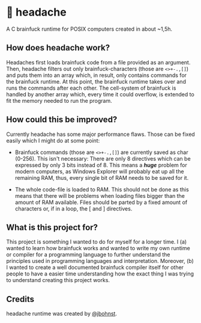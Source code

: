 # 🧠 headache
A C brainfuck runtime for POSIX computers created in about ~1,5h.

## How does headache work?
Headaches first loads brainfuck code from a file provided as an argument. 
Then, headache filters out only brainfuck-characters (those are `<>+-.,[]`) 
and puts them into an array which, in result, only contains commands for 
the brainfuck runtime. At this point, the brainfuck runtime takes over
and runs the commands after each other. The cell-system of brainfuck is
handled by another array which, every time it could overflow, is extended 
to fit the memory needed to run the program.

## How could this be improved?
Currently headache has some major performance flaws. Those can be fixed easily
which I might do at some point:

-   Brainfuck commands (those are `<>+-.,[]`) are currently saved as 
    char (0-256). This isn't necessary: There are only 8 directives 
    which can be expressed by only 3 bits instead of 8. This means a
    ***huge*** problem for modern computers, as Windows Explorer will
    probably eat up all the remaining RAM, thus, every single bit of
    RAM needs to be saved for it.

-   The whole code-file is loaded to RAM. This should not be done as
    this means that there will be problems when loading files bigger
    than the amount of RAM available. Files should be parted by a
    fixed amount of characters or, if in a loop, the [ and ] directives.

## What is this project for?
This project is something I wanted to do for myself for a longer time. I 
(a) wanted to learn how brainfuck works and wanted to write my own runtime
or compiler for a programming language to further understand the principles
used in programming languages and interpretation. Moreover, (b) I wanted to 
create a well documented brainfuck compiler itself for other people to 
have a easier time understanding how the exact thing I was trying to understand
creating this project works.

## Credits
headache runtime was created by [@jbohnst](https://github.com/jbohnst).
